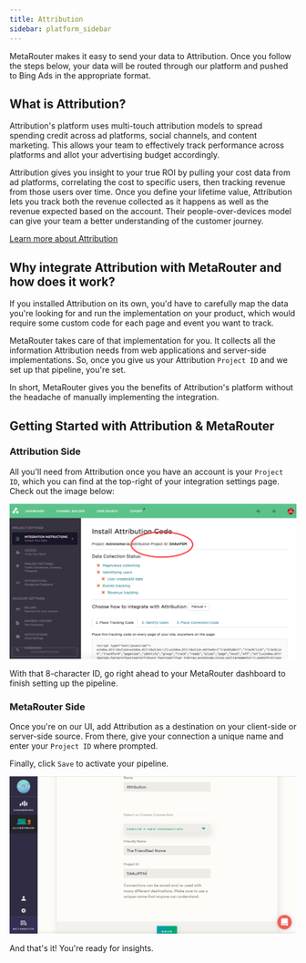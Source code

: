 ```yaml
---
title: Attribution
sidebar: platform_sidebar
---
```


MetaRouter makes it easy to send your data to Attribution. Once you follow the steps below, your data will be routed through our platform and pushed to Bing Ads in the appropriate format.

## What is Attribution?

Attribution's platform uses multi-touch attribution models to spread spending credit across ad platforms, social channels, and content marketing. This allows your team to effectively track performance across platforms and allot your advertising budget accordingly. 

Attribution gives you insight to your true ROI by pulling your cost data from ad platforms, correlating the cost to specific users, then tracking revenue from those users over time. Once you define your lifetime value, Attribution lets you track both the revenue collected as it happens as well as the revenue expected based on the account. Their people-over-devices model can give your team a better understanding of the customer journey. 

[Learn more about Attribution](https://attributionapp.com/)

## Why integrate Attribution with MetaRouter and how does it work?

If you installed Attribution on its own, you'd have to carefully map the data you're looking for and run the implementation on your product, which would require some custom code for each page and event you want to track. 

MetaRouter takes care of that implementation for you. It collects all the information Attribution needs from web applications and server-side implementations. So, once you give us your Attribution `Project ID` and we set up that pipeline, you're set.

In short, MetaRouter gives you the benefits of Attribution's platform without the headache of manually implementing the integration. 

## Getting Started with Attribution & MetaRouter

### Attribution Side

All you'll need from Attribution once you have an account is your `Project ID`, which you can find at the top-right of your integration settings page. Check out the image below: 

![attribution1](../../../images/Attribution1.png) 

With that 8-character ID, go right ahead to your MetaRouter dashboard to finish setting up the pipeline.

### MetaRouter Side

Once you're on our UI, add Attribution as a destination on your client-side or server-side source. From there, give your connection a unique name and enter your `Project ID` where prompted. 

Finally, click `Save` to activate your pipeline. 

![attribution2](../../../images/Attribution2v2.png)  

And that's it! You're ready for insights. 



